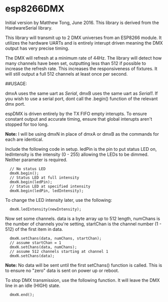 # esp8266DMX
Initial version by Matthew Tong, June 2016.  This library is derived from the HardwareSerial library.

This library will transmit up to 2 DMX universes from an ESP8266 module.  It utilizes the hardware UARTs and is entirely interupt driven meaning the DMX output has very precise timing.

The DMX will refresh at a minimum rate of 44Hz.  The library will detect how many channels have been set, outputting less than 512 if possible to increase the refresh rate.  This increases the responsiveness of fixtures.  It will still output a full 512 channels at least once per second.

##USAGE:

dmxA uses the same uart as *Serial*, dmxB uses the same uart as *Serial1*.  If you wish to use a serial port, dont call the .begin() function of the relevant dmx port.

espDMX is driven entirely by the TX FIFO empty interupts.  To ensure constant output and accurate timing, ensure that global interupts aren't stopped for too long.

**Note:** I will be using dmxN in place of dmxA or dmxB as the commands for each are identical.

Include the following code in setup.  ledPin is the pin to put status LED on, ledIntensity is the intensity (0 - 255) allowing the LEDs to be dimmed.  Neither parameter is required.
```
  // No status LED
  dmxN.begin();
  // Status LED at full intensity
  dmxN.begin(ledPin);
  // Status LED at specified intensity
  dmxN.begin(ledPin, ledIntensity);
```
To change the LED intensity later, use the following:
```
  dmxN.ledIntensity(newIntensity);
```
Now set some channels.  data is a byte array up to 512 length, numChans is the number of channels you're setting, startChan is the channel number (1 - 512) of the first item in data.
```
  dmxN.setChans(data, numChans, startChan);
  // assume startChan = 1
  dmxN.setChans(data, numChans);
  // assume 512 channels starting at channel 1
  dmxN.setChans(data);
```
**Note:** No data will be sent until the first setChans() function is called.  This is to ensure no "zero" data is sent on power up or reboot.

To stop DMX transmission, use the following function.  It will leave the DMX line in an idle (HIGH) state.
```
  dmxN.end();
```
